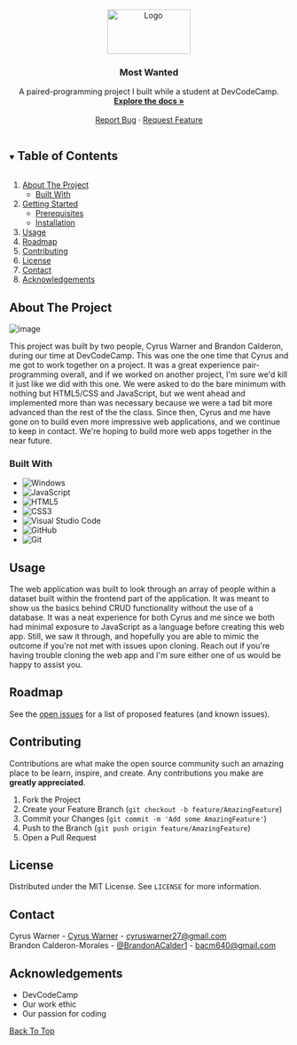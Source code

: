   <!--
*** Thanks for checking out the Best-README-Template. If you have a suggestion
*** that would make this better, please fork the repo and create a pull request
*** or simply open an issue with the tag "enhancement".
*** Thanks again! Now go create something AMAZING! :D
***
***
***
*** To avoid retyping too much info. Do a search and replace for the following:
*** github_username, repo_name, twitter_handle, email, project_title, project_description
-->



<!-- PROJECT SHIELDS -->
<!--
*** I'm using markdown "reference style" links for readability.
*** Reference links are enclosed in brackets [ ] instead of parentheses ( ).
*** See the bottom of this document for the declaration of the reference variables
*** for contributors-url, forks-url, etc. This is an optional, concise syntax you may use.
*** https://www.markdownguide.org/basic-syntax/#reference-style-links
-->
<!-- [![Contributors][contributors-shield]][contributors-url]
[![Forks][forks-shield]][forks-url]
[![Stargazers][stars-shield]][stars-url]
[![Issues][issues-shield]][issues-url]
[![MIT License][license-shield]][license-url]
[![LinkedIn][linkedin-shield]][linkedin-url]
 -->

<!-- PROJECT LOGO -->
<br />
<p id="top" align="center">
  <a href="https://github.com/CyrusWarner/Most-Wanted">
    <img src="https://user-images.githubusercontent.com/62074841/133540844-a3f81d95-14bd-43df-878c-5d1f643f1c1a.png" alt="Logo" width="150" height="80">
  </a>

  <h3 align="center">Most Wanted</h3>

  <p align="center">
    A paired-programming project I built while a student at DevCodeCamp.
    <br />
    <a href="#about-the-project"><strong>Explore the docs »</strong></a>
    <br />
    <br />
<!--<a href="https://ba-calderonmorales.github.io/Most-Wanted/">View Demo</a>
    · -->
    <a href="https://github.com/CyrusWarner/Most-Wanted/issues">Report Bug</a>
    ·
    <a href="https://github.com/CyrusWarner/Most-Wanted/issues">Request Feature</a>
  </p>
</p>



<!-- TABLE OF CONTENTS -->
<details open="open">
  <summary><h2 style="display: inline-block">Table of Contents</h2></summary>
  <ol>
    <li>
      <a href="#about-the-project">About The Project</a>
      <ul>
        <li><a href="#built-with">Built With</a></li>
      </ul>
    </li>
    <li>
      <a href="#getting-started">Getting Started</a>
      <ul>
        <li><a href="#prerequisites">Prerequisites</a></li>
        <li><a href="#installation">Installation</a></li>
      </ul>
    </li>
    <li><a href="#usage">Usage</a></li>
    <li><a href="#roadmap">Roadmap</a></li>
    <li><a href="#contributing">Contributing</a></li>
    <li><a href="#license">License</a></li>
    <li><a href="#contact">Contact</a></li>
    <li><a href="#acknowledgements">Acknowledgements</a></li>
  </ol>
</details>



<!-- ABOUT THE PROJECT -->
## About The Project
<!-- Insert image snippet of project -->

![image](https://user-images.githubusercontent.com/62074841/133553442-57c9e4c3-9c05-452b-8dcb-d42f551ce189.png)

<p>
 This project was built by two people, Cyrus Warner and Brandon Calderon, during our time at DevCodeCamp. This was one the one time 
 that Cyrus and me got to work together on a project. It was a great experience pair-programming overall, and if we worked on another 
 project, I'm sure we'd kill it just like we did with this one. We were asked to do the bare minimum with nothing but HTML5/CSS and 
 JavaScript, but we went ahead and implemented more than was necessary because we were a tad bit more advanced than the rest of the 
 the class. Since then, Cyrus and me have gone on to build even more impressive web applications, and we continue to keep in contact. 
 We're hoping to build more web apps together in the near future.
</p>
<!-- Here's a blank template to get started:
**To avoid retyping too much info. Do a search and replace with your text editor for the following:**
`CyrusWarner or BA-CalderonMorales`, `Most-Wanted`, `twitter_handle`, `email`, `project_title`, `project_description` -->


### Built With
<div id="built-with"></div>

* ![Windows](https://img.shields.io/badge/Windows-0078D6?style=for-the-badge&logo=windows&logoColor=white)
* ![JavaScript](https://img.shields.io/badge/javascript-%23323330.svg?style=for-the-badge&logo=javascript&logoColor=%23F7DF1E)
* ![HTML5](https://img.shields.io/badge/html5-%23E34F26.svg?style=for-the-badge&logo=html5&logoColor=white)
* ![CSS3](https://img.shields.io/badge/css3-%231572B6.svg?style=for-the-badge&logo=css3&logoColor=white)
* ![Visual Studio Code](https://img.shields.io/badge/Visual%20Studio%20Code-0078d7.svg?style=for-the-badge&logo=visual-studio-code&logoColor=white)
* ![GitHub](https://img.shields.io/badge/github-%23121011.svg?style=for-the-badge&logo=github&logoColor=white)
* ![Git](https://img.shields.io/badge/git-%23F05033.svg?style=for-the-badge&logo=git&logoColor=white)


<!-- USAGE EXAMPLES -->
## Usage

The web application was built to look through an array of people within a dataset built within the frontend part of the application. 
It was meant to show us the basics behind CRUD functionality without the use of a database. It was a neat experience for both Cyrus and me 
since we both had minimal exposure to JavaScript as a language before creating this web app. Still, we saw it through, and hopefully you 
are able to mimic the outcome if you're not met with issues upon cloning. Reach out if you're having trouble cloning the web app and I'm 
sure either one of us would be happy to assist you.


<!-- ROADMAP -->
## Roadmap

See the [open issues](https://github.com/CyrusWarner/Most-Wanted/issues) for a list of proposed features (and known issues).



<!-- CONTRIBUTING -->
## Contributing

Contributions are what make the open source community such an amazing place to be learn, inspire, and create. Any contributions you make are **greatly appreciated**. 

1. Fork the Project
2. Create your Feature Branch (`git checkout -b feature/AmazingFeature`)
3. Commit your Changes (`git commit -m 'Add some AmazingFeature'`)
4. Push to the Branch (`git push origin feature/AmazingFeature`)
5. Open a Pull Request

<!-- LICENSE -->
## License

Distributed under the MIT License. See `LICENSE` for more information.



<!-- CONTACT -->
## Contact

Cyrus Warner - [Cyrus Warner](https://www.linkedin.com/in/cyrus-warner)  - cyruswarner27@gmail.com
<br/>
Brandon Calderon-Morales - [@BrandonACalder1](https://twitter.com/BrandonACalder1) - bacm640@gmail.com

<!-- ACKNOWLEDGEMENTS -->
## Acknowledgements

* DevCodeCamp
* Our work ethic
* Our passion for coding

<a href="#top">Back To Top</a>
